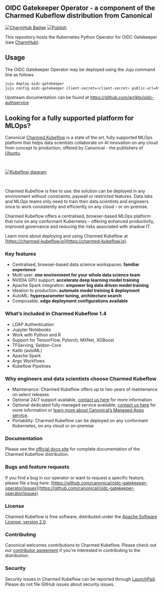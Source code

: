 ## OIDC Gatekeeper Operator - a component of the Charmed Kubeflow distribution from Canonical

[![CharmHub Badge](https://charmhub.io/oidc-gatekeeper/badge.svg)](https://charmhub.io/oidc-gatekeeper)
[![Publish](https://github.com/canonical/oidc-gatekeeper-operator/actions/workflows/on_push.yaml/badge.svg)](https://github.com/canonical/oidc-gatekeeper-operator/actions/workflows/on_push.yaml)

This repository hosts the Kubernetes Python Operator for OIDC Gatekeeper
(see [CharmHub](https://charmhub.io/?q=oidc-gatekeeper)).

## Usage

The OIDC Gatekeeper Operator may be deployed using the Juju command line as follows
```bash
juju deploy oidc-gatekeeper
juju config oidc-gatekeeper client-secret=<client-secret> public-url=http://<public-url>
```

Upstream documentation can be found at https://github.com/arrikto/oidc-authservice

## Looking for a fully supported platform for MLOps?

Canonical [Charmed Kubeflow](https://charmed-kubeflow.io) is a state of the art, fully supported MLOps platform that helps data scientists collaborate on AI innovation on any cloud from concept to production, offered by Canonical - the publishers of [Ubuntu](https://ubuntu.com).

<br/>

[![Kubeflow diagram](https://res.cloudinary.com/canonical/image/fetch/f_auto,q_auto,fl_sanitize,w_350,h_304/https://assets.ubuntu.com/v1/10400c98-Charmed-kubeflow-Topology-header.svg)](https://charmed-kubeflow.io)

<br/>

Charmed Kubeflow is free to use: the solution can be deployed in any environment without constraints, paywall or restricted features. Data labs and MLOps teams only need to train their data scientists and engineers once to work consistently and efficiently on any cloud – or on-premise.

Charmed Kubeflow offers a centralised, browser-based MLOps platform that runs on any conformant Kubernetes – offering enhanced productivity, improved governance and reducing the risks associated with shadow IT.

Learn more about deploying and using Charmed Kubeflow at [https://charmed-kubeflow.io](https://charmed-kubeflow.io).

### Key features
* Centralised, browser-based data science workspaces: **familiar experience**
* Multi user: **one environment for your whole data science team**
* NVIDIA GPU support: **accelerate deep learning model training**
* Apache Spark integration: **empower big data driven model training**
* Ideation to production: **automate model training & deployment**
* AutoML: **hyperparameter tuning, architecture search**
* Composable: **edge deployment configurations available**

### What’s included in Charmed Kubeflow 1.4
* LDAP Authentication
* Jupyter Notebooks
* Work with Python and R
* Support for TensorFlow, Pytorch, MXNet, XGBoost
* TFServing, Seldon-Core
* Katib (autoML)
* Apache Spark
* Argo Workflows
* Kubeflow Pipelines

### Why engineers and data scientists choose Charmed Kubeflow
* Maintenance: Charmed Kubeflow offers up to two years of maintenance on select releases
* Optional 24/7 support available, [contact us here](https://charmed-kubeflow.io/contact-us) for more information
* Optional dedicated fully managed service available, [contact us here](https://charmed-kubeflow.io/contact-us) for more information or [learn more about Canonical’s Managed Apps service](https://ubuntu.com/managed/apps).
* Portability: Charmed Kubeflow can be deployed on any conformant Kubernetes, on any cloud or on-premise

### Documentation
Please see the [official docs site](https://charmed-kubeflow.io/docs) for complete documentation of the Charmed Kubeflow distribution.

### Bugs and feature requests
If you find a bug in our operator or want to request a specific feature, please file a bug here:
[https://github.com/canonical/oidc-gatekeeper-operator/issues](https://github.com/canonical/oidc-gatekeeper-operator/issues)

### License
Charmed Kubeflow is free software, distributed under the [Apache Software License, version 2.0](https://github.com/canonical/oidc-gatekeeper-operator/blob/master/LICENSE).

### Contributing
Canonical welcomes contributions to Charmed Kubeflow. Please check out our [contributor agreement](https://ubuntu.com/legal/contributors) if you're interested in contributing to the distribution.

### Security
Security issues in Charmed Kubeflow can be reported through [LaunchPad](https://wiki.ubuntu.com/DebuggingSecurity#How%20to%20File). Please do not file GitHub issues about security issues.
